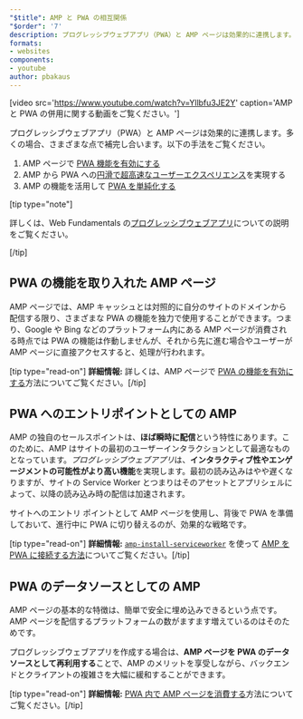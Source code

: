 ```yaml
---
"$title": AMP と PWA の相互関係
"$order": '7'
description: プログレッシブウェブアプリ（PWA）と AMP ページは効果的に連携します。多くの場合、さまざまな点で補完し合います。以下の...
formats:
- websites
components:
- youtube
author: pbakaus
---
```


[video src='https://www.youtube.com/watch?v=Yllbfu3JE2Y' caption='AMP と PWA の併用に関する動画をご覧ください。']

プログレッシブウェブアプリ（PWA）と AMP ページは効果的に連携します。多くの場合、さまざまな点で補完し合います。以下の手法をご覧ください。

1. AMP ページで [PWA 機能を有効にする](../../../documentation/guides-and-tutorials/optimize-measure/amp-as-pwa.md)
2. AMP から PWA への[円滑で超高速なユーザーエクスペリエンス](../../../documentation/guides-and-tutorials/integrate/amp-to-pwa.md)を実現する
3. AMP の機能を活用して [PWA を単純化する](../../../documentation/guides-and-tutorials/integrate/amp-in-pwa.md)

[tip type="note"]

詳しくは、Web Fundamentals の[プログレッシブウェブアプリ](https://developers.google.com/web/progressive-web-apps/)についての説明をご覧ください。

[/tip]

## PWA の機能を取り入れた AMP ページ

AMP ページでは、AMP キャッシュとは対照的に自分のサイトのドメインから配信する限り、さまざまな PWA の機能を独力で使用することができます。つまり、Google や Bing などのプラットフォーム内にある AMP ページが消費される時点では PWA の機能は作動しませんが、それから先に進む場合やユーザーが AMP ページに直接アクセスすると、処理が行われます。

[tip type="read-on"] <strong>詳細情報:</strong> 詳しくは、AMP ページで [PWA の機能を有効にする](../../../documentation/guides-and-tutorials/optimize-measure/amp-as-pwa.md)方法についてご覧ください。[/tip]

## PWA へのエントリポイントとしての AMP

AMP の独自のセールスポイントは、**ほば瞬時に配信**という特性にあります。このために、AMP はサイトの最初のユーザーインタラクションとして最適なものとなっています。*プログレッシブウェブアプリ*は、**インタラクティブ性やエンゲージメントの可能性がより高い機能**を実現します。最初の読み込みはやや遅くなりますが、サイトの Service Worker とつまりはそのアセットとアプリシェルによって、以降の読み込み時の配信は加速されます。

サイトへのエントリ ポイントとして AMP ページを使用し、背後で PWA を準備しておいて、進行中に PWA に切り替えるのが、効果的な戦略です。

[tip type="read-on"] <strong>詳細情報:</strong> [`amp-install-serviceworker`](../../../documentation/components/reference/amp-install-serviceworker.md) を使って [AMP を PWA に接続する方法](../../../documentation/guides-and-tutorials/integrate/amp-to-pwa.md)についてご覧ください。[/tip]

## PWA のデータソースとしての AMP

AMP ページの基本的な特徴は、簡単で安全に埋め込みできるという点です。AMP ページを配信するプラットフォームの数がますます増えているのはそのためです。

プログレッシブウェブアプリを作成する場合は、**AMP ページを PWA のデータソースとして再利用する**ことで、AMP のメリットを享受しながら、バックエンドとクライアントの複雑さを大幅に緩和することができます。

[tip type="read-on"] <strong>詳細情報:</strong> [PWA 内で AMP ページを消費する](../../../documentation/guides-and-tutorials/integrate/amp-in-pwa.md)方法についてご覧ください。[/tip]
